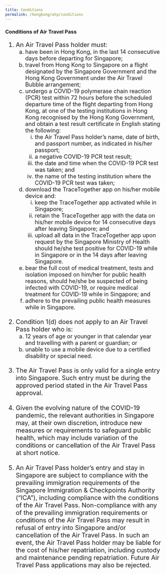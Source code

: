```yaml
---
title: Conditions
permalink: /hongkong/atp/conditions
---
```


### **Conditions of Air Travel Pass**

<ol style="font-size:20px;">
  <li style="font-size:20px; list-style-type:decimal;"> An Air Travel Pass holder must: 
     <ol style="font-size:18px; list-style-type:lower-alpha;">
  <li style="font-size:18px; list-style-type:lower-alpha;"> have been in Hong Kong, in the last 14 consecutive days before departing for Singapore;</li>
        <li style="font-size:18px; list-style-type:lower-alpha;"> travel from Hong Kong to Singapore on a flight designated by the Singapore Government and the Hong Kong Government under the Air Travel Bubble arrangement;</li>
       <li style="font-size:18px; list-style-type:lower-alpha;"> undergo a COVID-19 polymerase chain reaction (PCR) test within 72 hours before the scheduled departure time of the flight departing from Hong Kong, at one of the testing institutions in Hong Kong recognised by the Hong Kong Government, and obtain a test result certificate in English stating the following:
        <ol style="font-size:18px; list-style-type:lower-roman;">
          <li style="font-size:18px; list-style-type:lower-roman;">the Air Travel Pass holder’s name, date of birth, and passport number, as indicated in his/her passport;</li>
           <li style="font-size:18px; list-style-type:lower-roman;">a negative COVID-19 PCR test result;</li>
          <li style="font-size:18px; list-style-type:lower-roman;">the date and time when the COVID-19 PCR test was taken; and</li>
             <li style="font-size:18px; list-style-type:lower-roman;">the name of the testing institution where the COVID-19 PCR test was taken;</li>
         </ol>   
       </li>
       <li style="font-size:18px; list-style-type:lower-alpha;"> download the TraceTogether app on his/her mobile device and:
        <ol style="font-size:18px; list-style-type:lower-roman;">
          <li style="font-size:18px; list-style-type:lower-roman;">keep the TraceTogether app activated while in Singapore;</li>
           <li style="font-size:18px; list-style-type:lower-roman;">retain the TraceTogether app with the data on his/her mobile device for 14 consecutive days after leaving Singapore; and</li>
          <li style="font-size:18px; list-style-type:lower-roman;">upload all data in the TraceTogether app upon request by the Singapore Ministry of Health should he/she test positive for COVID-19 while in Singapore or in the 14 days after leaving Singapore.</li>
         </ol>
       </li>
        <li style="font-size:18px; list-style-type:lower-alpha;"> bear the full cost of medical treatment, tests and isolation imposed on him/her for public health reasons, should he/she be suspected of being infected with COVID-19, or require medical treatment for COVID-19 while in Singapore; and</li>
       <li style="font-size:18px; list-style-type:lower-alpha;"> adhere to the prevailing public health measures while in Singapore.</li>
     </ol>
  </li>
  <br/>
   <li style="font-size:20px; list-style-type:decimal;"> Condition 1(d) does not apply to an Air Travel Pass holder who is:
  <ol style="font-size:18px; list-style-type:lower-alpha;">
  <li style="font-size:18px; list-style-type:lower-alpha;">12 years of age or younger in that calendar year and travelling with a parent or guardian; or</li>
    <li style="font-size:18px; list-style-type:lower-alpha;">unable to use a mobile device due to a certified disability or special need.</li>
    </ol>
  </li>
  <br/>
   <li style="font-size:20px; list-style-type:decimal;"> The Air Travel Pass is only valid for a single entry into Singapore. Such entry must be during the approved period stated in the Air Travel Pass approval. </li>
  <br/>
  <li style="font-size:20px; list-style-type:decimal;"> Given the evolving nature of the COVID-19 pandemic, the relevant authorities in Singapore may, at their own discretion, introduce new measures or requirements to safeguard public health, which may include variation of the conditions or cancellation of the Air Travel Pass at short notice.</li><br/>
   <li style="font-size:20px; list-style-type:decimal;"> An Air Travel Pass holder’s entry and stay in Singapore are subject to compliance with the prevailing immigration requirements of the Singapore Immigration & Checkpoints Authority (“ICA”), including compliance with the conditions of the Air Travel Pass. Non-compliance with any of the prevailing immigration requirements or conditions of the Air Travel Pass may result in refusal of entry into Singapore and/or cancellation of the Air Travel Pass. In such an event, the Air Travel Pass holder may be liable for the cost of his/her repatriation, including custody and maintenance pending repatriation. Future Air Travel Pass applications may also be rejected.</li>  
</ol>

